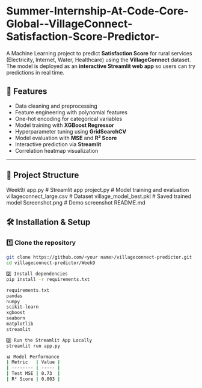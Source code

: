 # Summer-Internship-At-Code-Core-Global--VillageConnect-Satisfaction-Score-Predictor-
A Machine Learning project to predict **Satisfaction Score** for rural services (Electricity, Internet, Water, Healthcare) using the **VillageConnect** dataset.   The model is deployed as an **interactive Streamlit web app** so users can try predictions in real time.
## 🚀 Features
- Data cleaning and preprocessing
- Feature engineering with polynomial features
- One-hot encoding for categorical variables
- Model training with **XGBoost Regressor**
- Hyperparameter tuning using **GridSearchCV**
- Model evaluation with **MSE** and **R² Score**
- Interactive prediction via **Streamlit**
- Correlation heatmap visualization

---

## 📂 Project Structure
Week9/
app.py # Streamlit app
project.py # Model training and evaluation
villageconnect_large.csv # Dataset
village_model_best.pkl # Saved trained model
Screenshot.png # Demo screenshot
README.md

## 🛠️ Installation & Setup

### 1️⃣ Clone the repository
```bash
git clone https://github.com/<your name>/villageconnect-predictor.git
cd villageconnect-predictor/Week9

2️⃣ Install dependencies
pip install -r requirements.txt

requirements.txt
pandas
numpy
scikit-learn
xgboost
seaborn
matplotlib
streamlit

3️⃣ Run the Streamlit App Locally
streamlit run app.py

📊 Model Performance
| Metric   | Value |
| -------- | ----- |
| Test MSE | 0.73  |
| R² Score | 0.003 |





